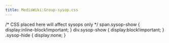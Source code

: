```yaml
---
title: MediaWiki:Group-sysop.css
---
```


/* CSS placed here will affect sysops only */
span.sysop-show {
  display:inline-block!important;
}
div.sysop-show {
  display:block!important;
}
.sysop-hide {
  display:none;
}